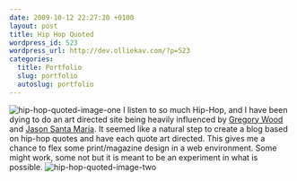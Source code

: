 ```yaml
--- 
date: 2009-10-12 22:27:20 +0100
layout: post
title: Hip Hop Quoted
wordpress_id: 523
wordpress_url: http://dev.olliekav.com/?p=523
categories: 
  title: Portfolio
  slug: portfolio
  autoslug: portfolio
---
```

![](http://www.olliekav.com/wp-content/uploads/hip-hop-quoted-image-one.jpg "hip-hop-quoted-image-one")
I listen to so much Hip-Hop, and I have been dying to do an art directed site being heavily influenced by [Gregory Wood](http://gregorywood.co.uk) and [Jason Santa Maria](http://jasonsantamaria.com). It seemed like a natural step to create a blog based on hip-hop quotes and have each quote art directed. This gives me a chance to flex some print/magazine design in a web environment. Some might work, some not but it is meant to be an experiment in what is possible.
![](http://www.olliekav.com/wp-content/uploads/hip-hop-quoted-image-two.jpg "hip-hop-quoted-image-two")
